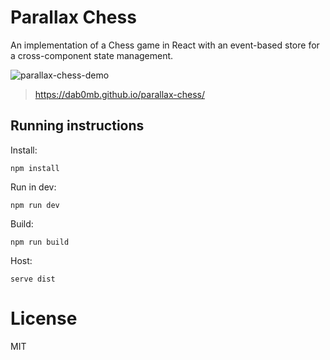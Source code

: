 # Parallax Chess

An implementation of a Chess game in React with an event-based store for a cross-component state management.

![parallax-chess-demo](https://github.com/DAB0mB/parallax-chess/assets/7648874/1b0aae35-6c90-43bb-9b95-4a5035297322)

> https://dab0mb.github.io/parallax-chess/

## Running instructions

Install:

```
npm install
```

Run in dev:

```
npm run dev
```

Build:

```
npm run build
```

Host:

```
serve dist
```

# License

MIT
